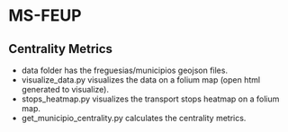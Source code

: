 # MS-FEUP

## Centrality Metrics
- data folder has the freguesias/municipios geojson files.
- visualize_data.py visualizes the data on a folium map (open html generated to visualize).
- stops_heatmap.py visualizes the transport stops heatmap on a folium map.
- get_municipio_centrality.py calculates the centrality metrics.

